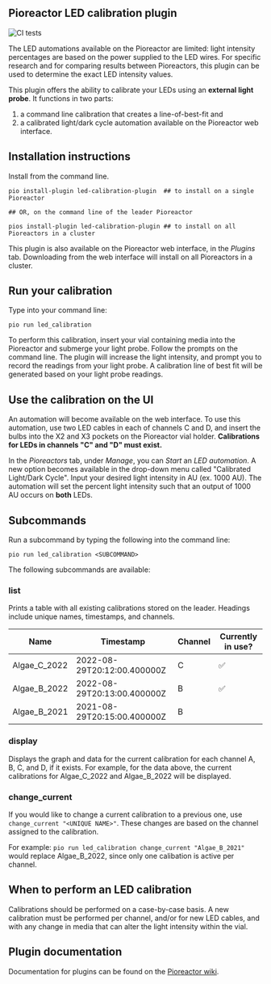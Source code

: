 
## Pioreactor LED calibration plugin

![CI tests](https://github.com/pioreactor/pioreactor-led-calibration-plugin/actions/workflows/ci.yaml/badge.svg)

The LED automations available on the Pioreactor are limited: light intensity percentages are based on the power supplied to the LED wires. For specific research and for comparing results between Pioreactors, this plugin can be used to determine the exact LED intensity values.

This plugin offers the ability to calibrate your LEDs using an **external light probe**. It functions in two parts:
1) a command line calibration that creates a line-of-best-fit and
2) a calibrated light/dark cycle automation available on the Pioreactor web interface.

## Installation instructions

Install from the command line.

```
pio install-plugin led-calibration-plugin  ## to install on a single Pioreactor

## OR, on the command line of the leader Pioreactor

pios install-plugin led-calibration-plugin ## to install on all Pioreactors in a cluster
```

This plugin is also available on the Pioreactor web interface, in the _Plugins_ tab. Downloading from the web interface will install on all Pioreactors in a cluster.

## Run your calibration

Type into your command line:

```
pio run led_calibration
```

To perform this calibration, insert your vial containing media into the Pioreactor and submerge your light probe. Follow the prompts on the command line. The plugin will increase the light intensity, and prompt you to record the readings from your light probe. A calibration line of best fit will be generated based on your light probe readings.

## Use the calibration on the UI

An automation will become available on the web interface. To use this automation, use two LED cables in each of channels C and D, and insert the bulbs into the X2 and X3 pockets on the Pioreactor vial holder. **Calibrations for LEDs in channels "C" and "D" must exist.**

In the _Pioreactors_ tab, under _Manage_, you can _Start_ an _LED automation_. A new option becomes available in the drop-down menu called "Calibrated Light/Dark Cycle". Input your desired light intensity in AU (ex. 1000 AU). The automation will set the percent light intensity such that an output of 1000 AU occurs on **both** LEDs.

## Subcommands

Run a subcommand by typing the following into the command line:
```
pio run led_calibration <SUBCOMMAND>
```
The following subcommands are available:

### **list**
Prints a table with all existing calibrations stored on the leader. Headings include unique names, timestamps, and channels.

| Name | Timestamp | Channel | Currently in use? |
|------|----------|---------|-------------------|
| Algae_C_2022 | 2022-08-29T20:12:00.400000Z | C | ✅ |
| Algae_B_2022 | 2022-08-29T20:13:00.400000Z | B | ✅ |
| Algae_B_2021 | 2021-08-29T20:15:00.400000Z | B |  |

### **display**
Displays the graph and data for the current calibration for each channel A, B, C, and D, if it exists. For example, for the data above, the current calibrations for Algae_C_2022 and Algae_B_2022 will be displayed.

### **change_current**
If you would like to change a current calibration to a previous one, use `change_current "<UNIQUE NAME>"`. These changes are based on the channel assigned to the calibration.

For example:
`pio run led_calibration change_current "Algae_B_2021"` would replace Algae_B_2022, since only one calibation is active per channel.

## When to perform an LED calibration

Calibrations should be performed on a case-by-case basis. A new calibration must be performed per channel, and/or for new LED cables, and with any change in media that can alter the light intensity within the vial.

## Plugin documentation

Documentation for plugins can be found on the [Pioreactor wiki](https://docs.pioreactor.com/developer-guide/intro-plugins).
